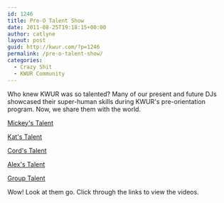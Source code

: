 ```yaml
---
id: 1246
title: Pre-O Talent Show
date: 2011-08-25T19:18:15+00:00
author: catlyne
layout: post
guid: http://kwur.com/?p=1246
permalink: /pre-o-talent-show/
categories:
  - Crazy Shit
  - KWUR Community
---
```

<div class="pf-content">
  <p>
    Who knew KWUR was so talented? Many of our present and future DJs showcased their super-human skills during KWUR's pre-orientation program. Now, we share them with the world.
  </p>
  
  <p>
    <a href="http://kwur.com/pre-o-talent-show/img_0394/" rel="attachment wp-att-1247">Mickey's Talent</a>
  </p>
  
  <p>
    <a href="http://kwur.com/pre-o-talent-show/img_0403/" rel="attachment wp-att-1248">Kat's Talent</a>
  </p>
  
  <p>
    <a href="http://kwur.com/pre-o-talent-show/img_0407/" rel="attachment wp-att-1249">Cord's Talent</a>
  </p>
  
  <p>
    <a href="http://kwur.com/pre-o-talent-show/alexs-talent/" rel="attachment wp-att-1251">Alex's Talent</a>
  </p>
  
  <p>
    <a href="http://kwur.com/pre-o-talent-show/group-talent/" rel="attachment wp-att-1252">Group Talent</a>
  </p>
  
  <p>
    Wow! Look at them go. Click through the links to view the videos.
  </p>
</div>